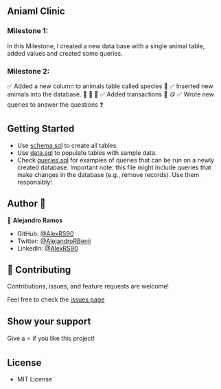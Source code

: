 ## Aniaml Clinic

### Milestone 1:
In this Milestone, I created a new data base with a single animal table, added values and created some queries.

### Milestone 2:
✅ Added a new column to animals table called species 🧬
✅ Inserted new animals into the database. 🦁 🐢 🌱
✅ Added transactions 💸 🪙
✅ Wrote new queries to answer the questions ❓

## Getting Started
 - Use [schema.sql](https://github.com/AlexRS90/vet-clinic/blob/animal-table/schema.sql) to create all tables.
 - Use [data.sql](https://github.com/AlexRS90/vet-clinic/blob/animal-table/data.sql) to populate tables with sample data.
 - Check [queries.sql](https://github.com/AlexRS90/vet-clinic/blob/animal-table/queries.sql) for examples of queries that can be run on a newly created database. Important note: this file might include queries that make changes in the database (e.g., remove records). Use them responsibly!

## Author 👤

👤 **Alejandro Ramos**

- GitHub: [@AlexRS90](https://github.com/AlexRS90)
- Twitter: [@AlejandroRBenji](https://twitter.com/AlejandroRBenji)
- LinkedIn: [@AlexRS90](https://www.linkedin.com/in/AlexRS90/)

## 🤝 Contributing

Contributions, issues, and feature requests are welcome!

Feel free to check the [issues page](https://github.com/AlexRS90/vet-clinic/issues)

## Show your support

Give a ⭐️ if you like this project!

## License

- MIT License
